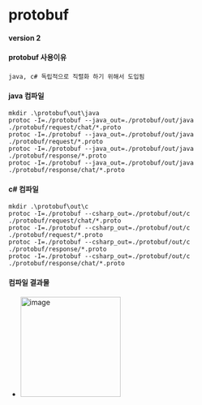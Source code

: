 # protobuf

#### version 2

#### protobuf 사용이유

```
java, c# 독립적으로 직렬화 하기 위해서 도입됨
```

#### java 컴파일
```
mkdir .\protobuf\out\java
protoc -I=./protobuf --java_out=./protobuf/out/java ./protobuf/request/chat/*.proto
protoc -I=./protobuf --java_out=./protobuf/out/java ./protobuf/request/*.proto
protoc -I=./protobuf --java_out=./protobuf/out/java ./protobuf/response/*.proto
protoc -I=./protobuf --java_out=./protobuf/out/java ./protobuf/response/chat/*.proto
```

#### c# 컴파일
```
mkdir .\protobuf\out\c
protoc -I=./protobuf --csharp_out=./protobuf/out/c ./protobuf/request/chat/*.proto
protoc -I=./protobuf --csharp_out=./protobuf/out/c ./protobuf/request/*.proto
protoc -I=./protobuf --csharp_out=./protobuf/out/c ./protobuf/response/*.proto
protoc -I=./protobuf --csharp_out=./protobuf/out/c ./protobuf/response/chat/*.proto
```

#### 컴파일 결과물
- <img width="197" alt="image" src="https://github.com/ehaakdl/gora-common/assets/6407466/df025318-00c5-4a38-b572-148ac8e43ac6">



